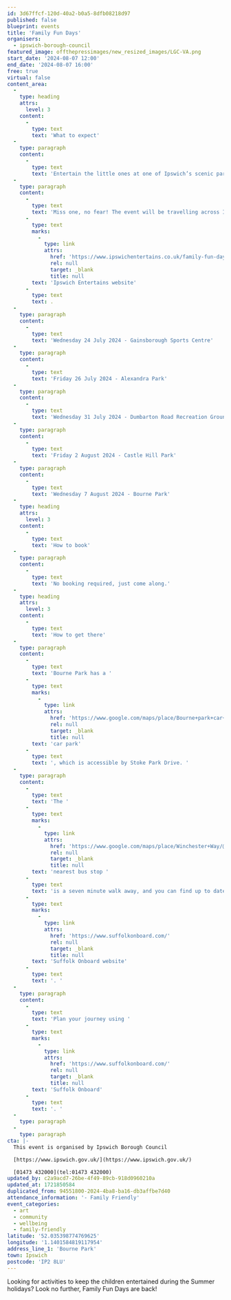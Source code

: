 ```yaml
---
id: 3d67ffcf-120d-40a2-b0a5-8dfb08218d97
published: false
blueprint: events
title: 'Family Fun Days'
organisers:
  - ipswich-borough-council
featured_image: offthepressimages/new_resized_images/LGC-VA.png
start_date: '2024-08-07 12:00'
end_date: '2024-08-07 16:00'
free: true
virtual: false
content_area:
  -
    type: heading
    attrs:
      level: 3
    content:
      -
        type: text
        text: 'What to expect'
  -
    type: paragraph
    content:
      -
        type: text
        text: 'Entertain the little ones at one of Ipswich’s scenic parks this summer. With a selection of sporting, creative and interactive entertainment, we guarantee there is something for everyone to enjoy.'
  -
    type: paragraph
    content:
      -
        type: text
        text: 'Miss one, no fear! The event will be travelling across Ipswich to ensure everyone has an opportunity to join in the fun. Find out more on the '
      -
        type: text
        marks:
          -
            type: link
            attrs:
              href: 'https://www.ipswichentertains.co.uk/family-fun-days/'
              rel: null
              target: _blank
              title: null
        text: 'Ipswich Entertains website'
      -
        type: text
        text: .
  -
    type: paragraph
    content:
      -
        type: text
        text: 'Wednesday 24 July 2024 - Gainsborough Sports Centre'
  -
    type: paragraph
    content:
      -
        type: text
        text: 'Friday 26 July 2024 - Alexandra Park'
  -
    type: paragraph
    content:
      -
        type: text
        text: 'Wednesday 31 July 2024 - Dumbarton Road Recreation Ground'
  -
    type: paragraph
    content:
      -
        type: text
        text: 'Friday 2 August 2024 - Castle Hill Park'
  -
    type: paragraph
    content:
      -
        type: text
        text: 'Wednesday 7 August 2024 - Bourne Park'
  -
    type: heading
    attrs:
      level: 3
    content:
      -
        type: text
        text: 'How to book'
  -
    type: paragraph
    content:
      -
        type: text
        text: 'No booking required, just come along.'
  -
    type: heading
    attrs:
      level: 3
    content:
      -
        type: text
        text: 'How to get there'
  -
    type: paragraph
    content:
      -
        type: text
        text: 'Bourne Park has a '
      -
        type: text
        marks:
          -
            type: link
            attrs:
              href: 'https://www.google.com/maps/place/Bourne+park+car+park/@52.0343319,1.1341442,18z/data=!4m14!1m7!3m6!1s0x47d9a017a980ebe3:0x716399910cc65e15!2sBourne+Park!8m2!3d52.0352404!4d1.1402014!16s%2Fg%2F1tfkkfsc!3m5!1s0x47d9a192baa03b4b:0x67df79f0a3fea923!8m2!3d52.0339111!4d1.1360151!16s%2Fg%2F11jsb9f_c9?entry=ttu'
              rel: null
              target: _blank
              title: null
        text: 'car park'
      -
        type: text
        text: ', which is accessible by Stoke Park Drive. '
  -
    type: paragraph
    content:
      -
        type: text
        text: 'The '
      -
        type: text
        marks:
          -
            type: link
            attrs:
              href: 'https://www.google.com/maps/place/Winchester+Way/@52.0344452,1.1345493,17z/data=!4m23!1m16!4m15!1m6!1m2!1s0x47d9a06b1298febb:0x3ebdbf0bfa769517!2sWinchester+Way,+Ipswich+IP2+9YL!2m2!1d1.134047!2d52.033405!1m6!1m2!1s0x47d9a017a980ebe3:0x716399910cc65e15!2sBourne+Park,+Ipswich+IP2+8LU!2m2!1d1.1402014!2d52.0352404!3e2!3m5!1s0x47d9a06b1298febb:0x3ebdbf0bfa769517!8m2!3d52.033405!4d1.134047!16s%2Fg%2F1q67wbclv?entry=ttu'
              rel: null
              target: _blank
              title: null
        text: 'nearest bus stop '
      -
        type: text
        text: 'is a seven minute walk away, and you can find up to date bus times on the '
      -
        type: text
        marks:
          -
            type: link
            attrs:
              href: 'https://www.suffolkonboard.com/'
              rel: null
              target: _blank
              title: null
        text: 'Suffolk Onboard website'
      -
        type: text
        text: '. '
  -
    type: paragraph
    content:
      -
        type: text
        text: 'Plan your journey using '
      -
        type: text
        marks:
          -
            type: link
            attrs:
              href: 'https://www.suffolkonboard.com/'
              rel: null
              target: _blank
              title: null
        text: 'Suffolk Onboard'
      -
        type: text
        text: '. '
  -
    type: paragraph
  -
    type: paragraph
cta: |-
  This event is organised by Ipswich Borough Council

  [https://www.ipswich.gov.uk/](https://www.ipswich.gov.uk/) 

  [01473 432000](tel:01473 432000)
updated_by: c2a9acd7-26be-4f49-89cb-918d0960210a
updated_at: 1721850584
duplicated_from: 94551800-2024-4ba8-ba16-db3affbe7d40
attendance_information: '- Family Friendly'
event_categories:
  - art
  - community
  - wellbeing
  - family-friendly
latitude: '52.035398774769625'
longitude: '1.1401584819117954'
address_line_1: 'Bourne Park'
town: Ipswich
postcode: 'IP2 8LU'
---
```

Looking for activities to keep the children entertained during the Summer holidays? Look no further, Family Fun Days are back!